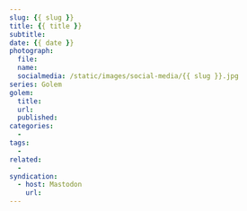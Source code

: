 ```yaml
---
slug: {{ slug }}
title: {{ title }}
subtitle: 
date: {{ date }}
photograph: 
  file: 
  name: 
  socialmedia: /static/images/social-media/{{ slug }}.jpg
series: Golem
golem:
  title: 
  url: 
  published: 
categories:
  - 
tags:
  - 
related:
  - 
syndication:
  - host: Mastodon
    url: 
---
```


<!-- more -->
